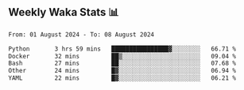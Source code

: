 ## Weekly Waka Stats 📊
<!--START_SECTION:waka-->

```txt
From: 01 August 2024 - To: 08 August 2024

Python       3 hrs 59 mins   ████████████████▓░░░░░░░░   66.71 %
Docker       32 mins         ██▒░░░░░░░░░░░░░░░░░░░░░░   09.04 %
Bash         27 mins         ██░░░░░░░░░░░░░░░░░░░░░░░   07.68 %
Other        24 mins         █▓░░░░░░░░░░░░░░░░░░░░░░░   06.94 %
YAML         22 mins         █▓░░░░░░░░░░░░░░░░░░░░░░░   06.21 %
```

<!--END_SECTION:waka-->

<!--

Here are some ideas to get you started:

- 🔭 I’m currently working on (way to add branches committed on)
- 🌱 I’m currently learning Web Frameworks and Machine Learning! (Lisp, JS (react & angular), Python, and __)
- 💬 Ask me about ...
- 📫 How to reach me: 
- 😄 Pronouns: He/Him/His
- ⚡ Fun fact: ...

that-recsys-lab
-->
